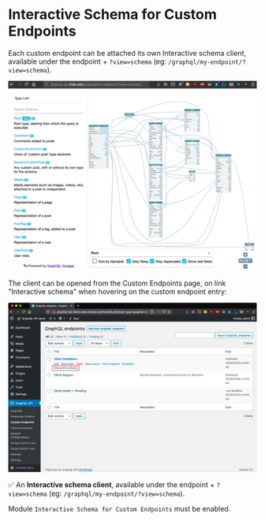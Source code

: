 # Interactive Schema for Custom Endpoints

Each custom endpoint can be attached its own Interactive schema client, available under the endpoint + `?view=schema` (eg: `/graphql/my-endpoint/?view=schema`).

<a href="../../images/custom-endpoint-interactive-schema.png" target="_blank">![Custom endpoint's Interactive schema](../../images/custom-endpoint-interactive-schema.png "Custom endpoint's Interactive schema")</a>

The client can be opened from the Custom Endpoints page, on link "Interactive schema" when hovering on the custom endpoint entry:

<a href="../../images/custom-endpoints-actions-interactive-schema.png" target="_blank">![Custom endpoint's link to the Interactive schema client](../../images/custom-endpoints-actions-interactive-schema.png "Custom endpoint's link to the Interactive schema client")</a>





✅ An **Interactive schema client**, available under the endpoint + `?view=schema` (eg: `/graphql/my-endpoint/?view=schema`).

Module `Interactive Schema for Custom Endpoints` must be enabled.


